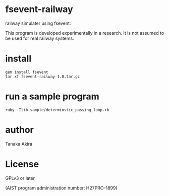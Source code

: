 # fsevent-railway

railway simulater using fsevent.

This program is developed experimentally in a research.
It is not assumed to be used for real railway systems.

# install

```
gem install fsevent
tar xf fsevent-railway-1.0.tar.gz
```

# run a sample program

```
ruby -Ilib sample/determinstic_passing_loop.rb
```

# author

Tanaka Akira

# License
GPLv3 or later

(AIST program administration number: H27PRO-1899)
